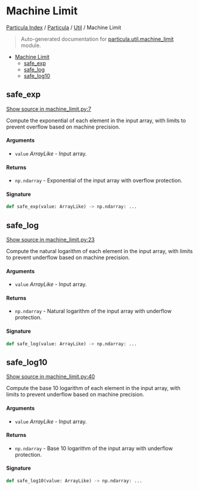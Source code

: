# Machine Limit

[Particula Index](../../README.md#particula-index) / [Particula](../index.md#particula) / [Util](./index.md#util) / Machine Limit

> Auto-generated documentation for [particula.util.machine_limit](../../../particula/util/machine_limit.py) module.

- [Machine Limit](#machine-limit)
  - [safe_exp](#safe_exp)
  - [safe_log](#safe_log)
  - [safe_log10](#safe_log10)

## safe_exp

[Show source in machine_limit.py:7](../../../particula/util/machine_limit.py#L7)

Compute the exponential of each element in the input array, with limits
to prevent overflow based on machine precision.

#### Arguments

- `value` *ArrayLike* - Input array.

#### Returns

- `np.ndarray` - Exponential of the input array with overflow protection.

#### Signature

```python
def safe_exp(value: ArrayLike) -> np.ndarray: ...
```



## safe_log

[Show source in machine_limit.py:23](../../../particula/util/machine_limit.py#L23)

Compute the natural logarithm of each element in the input array, with
limits to prevent underflow based on machine precision.

#### Arguments

- `value` *ArrayLike* - Input array.

#### Returns

- `np.ndarray` - Natural logarithm of the input array with underflow
protection.

#### Signature

```python
def safe_log(value: ArrayLike) -> np.ndarray: ...
```



## safe_log10

[Show source in machine_limit.py:40](../../../particula/util/machine_limit.py#L40)

Compute the base 10 logarithm of each element in the input array, with
limits to prevent underflow based on machine precision.

#### Arguments

- `value` *ArrayLike* - Input array.

#### Returns

- `np.ndarray` - Base 10 logarithm of the input array with underflow
protection.

#### Signature

```python
def safe_log10(value: ArrayLike) -> np.ndarray: ...
```